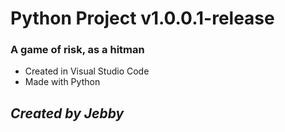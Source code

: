 # Python Project v1.0.0.1-release #

### A game of risk, as a hitman

- Created in Visual Studio Code
- Made with Python

## *Created by Jebby*
